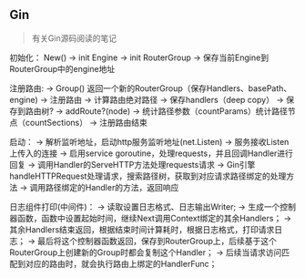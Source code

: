 ## Gin
> 有关Gin源码阅读的笔记

初始化：
New() -> init Engine -> init RouterGroup -> 保存当前Engine到RouterGroup中的engine地址

注册路由:
-> Group() 返回一个新的RouterGroup（保存Handlers、basePath、engine) 
-> 注册路由 
-> 计算路由绝对路径
-> 保存handlers（deep copy）
-> 保存到路由树?
-> addRoute?(node)
-> 统计路径参数（countParams）统计路径节点（countSections）
-> 注册路由结束

启动：
-> 解析监听地址，启动http服务监听地址(net.Listen)
-> 服务接收Listen上传入的连接
-> 启用service goroutine，处理requests，并且回调Handler进行回复
-> 调用Handler的ServeHTTP方法处理requests请求 
-> Gin引擎handleHTTPRequest处理请求，搜索路径树，获取到对应请求路径绑定的处理方法
-> 调用路径绑定的Handler的方法，返回响应

日志组件打印(中间件)：
-> 读取设置日志格式、日志输出Writer;
-> 生成一个控制器函数，函数中设置起始时间，继续Next调用Context绑定的其余Handlers；
-> 其余Handlers结束返回，根据结束时间计算耗时，根据日志格式，打印请求日志；
-> 最后将这个控制器函数返回，保存到RouterGroup上，后续基于这个RouterGroup上创建新的Group时都会复制这个Handler；
-> 后续当请求访问匹配到对应的路由时，就会执行路由上绑定的HandlerFunc；
